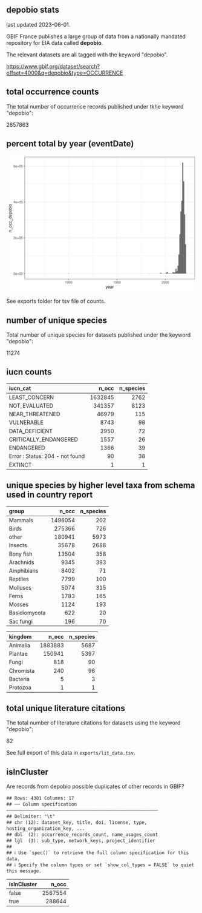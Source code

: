 ## depobio stats

last updated 2023-06-01.

GBIF France publishes a large group of data from a nationally mandated repository for EIA data called **depobio**.

The relevant datasets are all tagged with the keyword "depobio".

<https://www.gbif.org/dataset/search?offset=4000&q=depobio&type=OCCURRENCE>



## total occurrence counts



The total number of occurrence records published under tkhe keyword "depobio":

2857863

## percent total by year (eventDate)





![](https://raw.githubusercontent.com/jhnwllr/depobio-stats/main/plots/occ_by_year.png)

See exports folder for tsv file of counts. 

## number of unique species



Total number of unique species for datasets published under the keyword "depobio":

11274

## iucn counts




|iucn_cat                        |   n_occ| n_species|
|:-------------------------------|-------:|---------:|
|LEAST_CONCERN                   | 1632845|      2762|
|NOT_EVALUATED                   |  341357|      8123|
|NEAR_THREATENED                 |   46979|       115|
|VULNERABLE                      |    8743|        98|
|DATA_DEFICIENT                  |    2950|        72|
|CRITICALLY_ENDANGERED           |    1557|        26|
|ENDANGERED                      |    1366|        39|
|Error : Status: 204 - not found |      90|        38|
|EXTINCT                         |       1|         1|

## unique species by higher level taxa from schema used in country report




|group         |   n_occ| n_species|
|:-------------|-------:|---------:|
|Mammals       | 1496054|       202|
|Birds         |  275366|       726|
|other         |  180941|      5973|
|Insects       |   35678|      2688|
|Bony fish     |   13504|       358|
|Arachnids     |    9345|       393|
|Amphibians    |    8402|        71|
|Reptiles      |    7799|       100|
|Molluscs      |    5074|       315|
|Ferns         |    1783|       165|
|Mosses        |    1124|       193|
|Basidiomycota |     622|        20|
|Sac fungi     |     196|        70|



|kingdom   |   n_occ| n_species|
|:---------|-------:|---------:|
|Animalia  | 1883883|      5687|
|Plantae   |  150941|      5397|
|Fungi     |     818|        90|
|Chromista |     240|        96|
|Bacteria  |       5|         3|
|Protozoa  |       1|         1|

## total unique literature citations



The total number of literature citations for datasets using the keyword "depobio":

82

See full export of this data in `exports/lit_data.tsv`.

## isInCluster

Are records from depobio possible duplicates of other records in GBIF?


```
## Rows: 4381 Columns: 17
## ── Column specification ────────────────────────────────────────────────────────
## Delimiter: "\t"
## chr (12): dataset_key, title, doi, license, type, hosting_organization_key, ...
## dbl  (2): occurrence_records_count, name_usages_count
## lgl  (3): sub_type, network_keys, project_identifier
## 
## ℹ Use `spec()` to retrieve the full column specification for this data.
## ℹ Specify the column types or set `show_col_types = FALSE` to quiet this message.
```



|isInCluster |   n_occ|
|:-----------|-------:|
|false       | 2567554|
|true        |  288644|

<!-- GBIF total for comparison -->

<!-- # ```{r is in cluster gbif total, echo=FALSE,include=TRUE,results='asis'} -->
<!-- rgbif::occ_search(facet="isInCluster",limit=0)$facet$isInCluster %>%  -->
<!-- knitr::kable() -->
<!-- ``` -->

